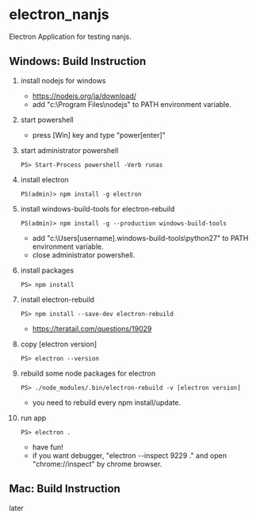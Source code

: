 # electron_nanjs

Electron Application for testing nanjs.

## Windows: Build Instruction

1. install nodejs for windows
   * https://nodejs.org/ja/download/
   * add "c:\Program Files\nodejs" to PATH environment variable.

2. start powershell
   * press [Win] key and type "power[enter]"

3. start administrator powershell
   ````
   PS> Start-Process powershell -Verb runas
   ````

4. install electron
   ````
   PS(admin)> npm install -g electron
   ````

5. install windows-build-tools for electron-rebuild
   ````
   PS(admin)> npm install -g --production windows-build-tools
   ````
   * add "c:\Users\[username]\.windows-build-tools\python27" to PATH environment variable.
   * close administrator powershell.

6. install packages
   ````
   PS> npm install
   ````

7. install electron-rebuild
   ````
   PS> npm install --save-dev electron-rebuild
   ````
   * https://teratail.com/questions/19029

8. copy [electron version]
   ````
   PS> electron --version
   ````

9. rebuild some node packages for electron
   ````
   PS> ./node_modules/.bin/electron-rebuild -v [electron version]
   ````
   * you need to rebuild every npm install/update.

10. run app
    ````
    PS> electron .
    ````
    * have fun!
    * if you want debugger, "electron --inspect 9229 ." and open "chrome://inspect" by chrome browser.

## Mac: Build Instruction

later

